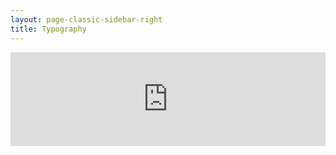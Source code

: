 ```yaml
---
layout: page-classic-sidebar-right
title: Typography
---
```

<iframe src="https://embed.styledcalendar.com/#zboF0tbGzUJZdoATQZ09" title="Styled Calendar"
    class="styled-calendar-container" style="width: 100%; border: none;" data-cy="calendar-embed-iframe"></iframe>
<script async type="module" src="https://embed.styledcalendar.com/assets/parent-window.js"></script>